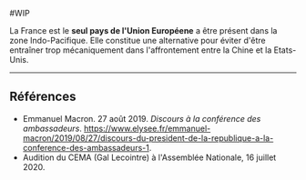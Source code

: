 #WIP 

La France est le **seul pays de l'Union Européene** a être présent dans la zone Indo-Pacifique. Elle constitue une alternative pour éviter d'être entraîner trop mécaniquement dans l'affrontement entre la Chine et la Etats-Unis.

---

## Références

- Emmanuel Macron. 27 août 2019. _Discours à la conférence des ambassadeurs_. https://www.elysee.fr/emmanuel-macron/2019/08/27/discours-du-president-de-la-republique-a-la-conference-des-ambassadeurs-1.
- Audition du CEMA (Gal Lecointre) à l'Assemblée Nationale, 16 juillet 2020.